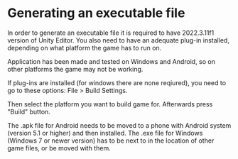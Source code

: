 # Generating an executable file

In order to generate an executable file it is required to have 2022.3.11f1 version of Unity Editor. You also need to have an adequate plug-in installed, depending on what platform the game has to run on.

Application has been made and tested on Windows and Android, so on other platforms the game may not be working.

If plug-ins are installed (for windows there are none reqiured), you need to go to these options: File > Build Settings.

Then select the platform you want to build game for. Afterwards press "Build" button.

The .apk file for Android needs to be moved to a phone with Android system (version 5.1 or higher) and then installed.
The .exe file for Windows (Windows 7 or newer version) has to be next to in the location of other game files, or be moved with them.